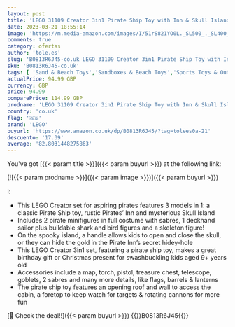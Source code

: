 ```yaml
---
layout: post
title: 'LEGO 31109 Creator 3in1 Pirate Ship Toy with Inn & Skull Island  Gift for Kids  Boys & Girls age 9 Plus Years Old with Minifigures and Shark Figure'
date: 2023-03-21 18:55:14
image: 'https://m.media-amazon.com/images/I/51rS821YO0L._SL500_._SL400_.jpg'
comments: true
category: ofertas
author: 'tole.es'
slug: 'B0813R6J45-co.uk LEGO 31109 Creator 3in1 Pirate Ship Toy with Inn &...'
sku: 'B0813R6J45-co.uk'
tags: [ 'Sand & Beach Toys','Sandboxes & Beach Toys','Sports Toys & Outdoor','Toys','Toys & Games','lego','🇬🇧', ]
actualPrice: 94.99 GBP
currency: GBP
price: 94.99
comparePrice: 114.99 GBP
prodname: 'LEGO 31109 Creator 3in1 Pirate Ship Toy with Inn & Skull Island  Gift for Kids  Boys & Girls age 9 Plus Years Old with Minifigures and Shark Figure'
country: 'co.uk'
flag: '🇬🇧'
brand: 'LEGO'
buyurl: 'https://www.amazon.co.uk/dp/B0813R6J45/?tag=tolees0a-21'
descuento: '17.39'
average: '82.8031448275863'
---
```


You've got [{{< param title >}}]({{< param buyurl >}}) at the following link:

[![{{< param prodname >}}]({{< param image >}})]({{< param buyurl >}})

ℹ️:

- This LEGO Creator set for aspiring pirates features 3 models in 1: a classic Pirate Ship toy, rustic Pirates’ Inn and mysterious Skull Island
- Includes 2 pirate minifigures in full costume with sabres, 1 deckhand sailor plus buildable shark and bird figures and a skeleton figure!
- On the spooky island, a handle allows kids to open and close the skull, or they can hide the gold in the Pirate Inn’s secret hidey-hole
- This LEGO Creator 3in1 set, featuring a pirate ship toy, makes a great birthday gift or Christmas present for swashbuckling kids aged 9+ years old
- Accessories include a map, torch, pistol, treasure chest, telescope, goblets, 2 sabres and many more details, like flags, barrels & lanterns
- The pirate ship toy features an opening roof and wall to access the cabin, a foretop to keep watch for targets & rotating cannons for more fun

[🛒 Check the deal!!]({{< param buyurl >}})
{{<world>}}B0813R6J45{{</world>}}
